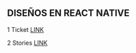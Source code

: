 ## DISEÑOS EN REACT NATIVE

1 Ticket [LINK](https://github.com/joomoodle/desing-react-native/tree/main/src/screens/Ticket)

2 Stories [LINK](https://github.com/joomoodle/desing-react-native/tree/main/src/screens/Ticket)